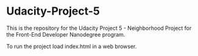 # Udacity-Project-5

This is the repository for the Udacity Project 5 - Neighborhood Project for the Front-End Developer Nanodegree program.

To run the project load index.html in a web browser.
